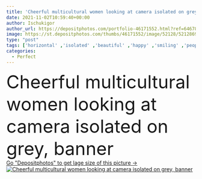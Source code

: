 ```yaml
---
title: 'Cheerful multicultural women looking at camera isolated on grey, banner '
date: 2021-11-02T10:59:40+00:00
author: Ischukigor
author_url: https://depositphotos.com/portfolio-46171552.html?ref=64678756
image: https://st.depositphotos.com/thumbs/46171552/image/52128/521286944/api_thumb_450.jpg?forcejpeg=true
type: "post"
tags: ['horizontal' ,'isolated' ,'beautiful' ,'happy' ,'smiling' ,'people' ,'women' ,'beauty' ,'cheerful' ,'caucasian' ,'friendship' ,'face' ,'care' ,'crop' ,'banner' ,'gray' ,'skin' ,'emotion' ,'skincare' ,'body' ,'clean' ,'grey' ,'together' ,'friends' ,'asian' ,'perfect' ,'attractive' ,'positive' ,'bodycare' ,'multicultural' ,'multiethnic' ,'interracial' ,'looking at camera' ,'copy space' ,'Studio Shot' ,'young adult' ,'black woman' ,'african american' ,'website header' ]
categories: 
  - Perfect
---
```

<div aling="center">
            <font size="60"> Cheerful multicultural women looking at camera isolated on grey, banner</font>   
</div>
<div>
    <a href='https://st.depositphotos.com/thumbs/46171552/image/52128/521286944/api_thumb_450.jpg?forcejpeg=true?ref=64678756' target=_blank > Go "Depositphotos" to get lage size of this picture ->
        <img href='https://st.depositphotos.com/thumbs/46171552/image/52128/521286944/api_thumb_450.jpg?forcejpeg=true?ref=64678756' src='https://st.depositphotos.com/46171552/52128/i/950/depositphotos_521286944-stock-photo-cheerful-multicultural-women-looking-camera.jpg?forcejpeg=true' alt='Cheerful multicultural women looking at camera isolated on grey, banner' >
    </a>
</div>
